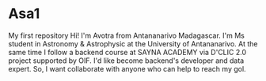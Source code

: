 # Asa1
My first repository
Hi! I'm Avotra from Antananarivo Madagascar.
I'm Ms student in Astronomy & Astrophysic at the University of Antananarivo.
At the same time I follow a backend course at SAYNA ACADEMY via D'CLIC 2.0 project supported by OIF.
I'd like become backend's developer and data expert.
So, I want collaborate with anyone who can help to reach my gol.
